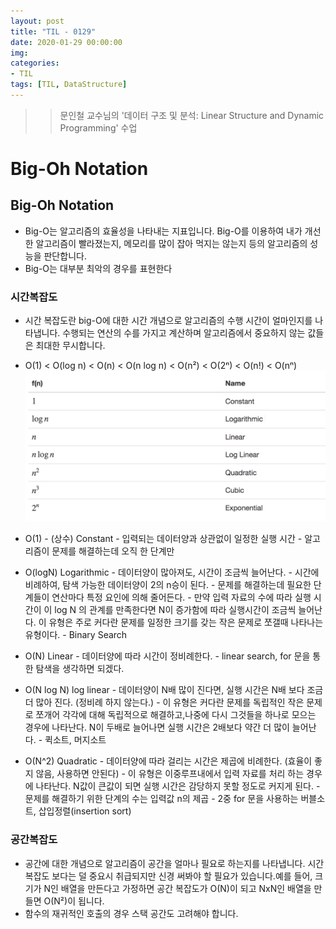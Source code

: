 ```yaml
---
layout: post
title: "TIL - 0129"
date: 2020-01-29 00:00:00
img:
categories:
- TIL
tags: [TIL, DataStructure]
---
```


>> 문인철 교수님의 '데이터 구조 및 분석: Linear Structure and Dynamic Programming' 수업

# Big-Oh Notation

## Big-Oh Notation

- Big-O는 알고리즘의 효율성을 나타내는 지표입니다. Big-O를 이용하여 내가 개선한 알고리즘이 빨라졌는지, 메모리를 많이 잡아 먹지는 않는지 등의 알고리즘의 성능을 판단합니다.
- Big-O는 대부분 최악의 경우를 표현한다

### 시간복잡도

- 시간 복잡도란 big-O에 대한 시간 개념으로 알고리즘의 수행 시간이 얼마인지를 나타냅니다. 수행되는 연산의 수를 가지고 계산하며 알고리즘에서 중요하지 않는 값들은 최대한 무시합니다.
- O(1) < O(log n) < O(n) < O(n log n) < O(n²) < O(2ⁿ) < O(n!) < O(nⁿ)
    ![200129](/assets/post_img/20200129-1.png)

- O(1) - (상수) Constant
        - 입력되는 데이터양과 상관없이 일정한 실행 시간
        - 알고리즘이 문제를 해결하는데 오직 한 단계만
- O(logN) Logarithmic
        - 데이터양이 많아져도, 시간이 조금씩 늘어난다.
        - 시간에 비례하여, 탐색 가능한 데이터양이 2의 n승이 된다.
        - 문제를 해결하는데 필요한 단계들이 연산마다 특정 요인에 의해 줄어든다.
        - 만약 입력 자료의 수에 따라 실행 시간이 이 log N 의 관계를 만족한다면 N이 증가함에 따라 실행시간이 조금씩 늘어난다. 이 유형은 주로 커다란 문제를 일정한 크기를 갖는 작은 문제로 쪼갤때 나타나는 유형이다.
        - Binary Search
- O(N) Linear
        - 데이터양에 따라 시간이 정비례한다.
        - linear search, for 문을 통한 탐색을 생각하면 되겠다.
- O(N log N) log linear
        - 데이터양이 N배 많이 진다면, 실행 시간은 N배 보다 조금더 많아 진다. (정비례 하지 않는다.)
        - 이 유형은 커다란 문제를 독립적인 작은 문제로 쪼개어 각각에 대해 독립적으로 해결하고,나중에 다시 그것들을 하나로 모으는 경우에 나타난다. N이 두배로 늘어나면 실행 시간은 2배보다 약간 더 많이 늘어난다.
        - 퀵소트, 머지소트
- O(N^2) Quadratic
        - 데이터양에 따라 걸리는 시간은 제곱에 비례한다. (효율이 좋지 않음, 사용하면 안된다)
        - 이 유형은 이중루프내에서 입력 자료를 처리 하는 경우에 나타난다. N값이 큰값이 되면 실행 시간은 감당하지 못할 정도로 커지게 된다.
        - 문제를 해결하기 위한 단계의 수는 입력값 n의 제곱
        - 2중 for 문을 사용하는 버블소트, 삽입정렬(insertion sort)

### 공간복잡도

- 공간에 대한 개념으로 알고리즘이 공간을 얼마나 필요로 하는지를 나타냅니다. 시간 복잡도 보다는 덜 중요시 취급되지만 신경 써봐야 할 필요가 있습니다.예를 들어, 크기가 N인 배열을 만든다고 가정하면 공간 복잡도가 O(N)이 되고 NxN인 배열을 만들면 O(N²)이 됩니다.
- 함수의 재귀적인 호출의 경우 스택 공간도 고려해야 합니다.
